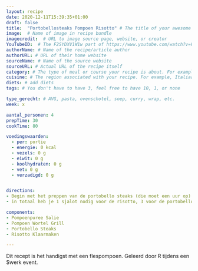 ```yaml
---
layout: recipe
date: 2020-12-11T15:39:35+01:00
draft: false
title:  "Portobellosteaks Pompoen Risotto" # The title of your awesome recipe
image:  # Name of image in recipe bundle
imagecredit:  # URL to image source page, website, or creator
YouTubeID:  # The F2SYDXV1W1w part of https://www.youtube.com/watch?v=F2SYDXV1W1w
authorName: # Name of the recipe/article author
authorURL: # URL of their home website
sourceName: # Name of the source website
sourceURL: # Actual URL of the recipe itself
category: # The type of meal or course your recipe is about. For example: "dinner", "entree", or "dessert".
cuisine: # The region associated with your recipe. For example, Italiaans, Mediterraans", or Eigen.
diets: # add diets
tags: # You don't have to have 3, feel free to have 10, 1, or none

type_gerecht: # AVG, pasta, ovenschotel, soep, curry, wrap, etc.
week: x

aantal_personen: 4
prepTime: 30
cookTime: 80

voedingswaarden:
  - per: portie
  - energie: 0 kcal
  - vezels: 0 g
  - eiwit: 0 g
  - koolhydraten: 0 g
  - vet: 0 g
  - verzadigd: 0 g


directions:
- Begin met het preppen van de portobello steaks (die moet een uur op)
- in totaal heb je 1 sjalot nodig voor de risotto, 3 voor de portobellos

components:
- Pompoenpuree Salie
- Pompoen Wortel Grill
- Portobello Steaks
- Risotto Klaarmaken

---
```


Dit recept is het handigst met een flespompoen.
Geleerd door R tijdens een $werk event.
